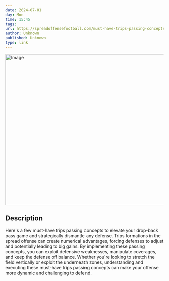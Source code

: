 ```yaml
---
date: 2024-07-01
day: Mon
time: 15:45
tags:
url: https://spreadoffensefootball.com/must-have-trips-passing-concepts-in-the-spread-offense/
author: Unknown
published: Unknown
type: link
---
```


<img src="https://spreadoffensefootball.com/wp-content/uploads/2023/05/Trips-Passing-Concepts-1.png" width="854" height="480" alt="Image" />

## Description
Here's a few must-have trips passing concepts to elevate your drop-back pass game and strategically dismantle any defense. Trips formations in the spread offense can create numerical advantages, forcing defenses to adjust and potentially leading to big gains. By implementing these passing concepts, you can exploit defensive weaknesses, manipulate coverages, and keep the defense off balance. Whether you're looking to stretch the field vertically or exploit the underneath zones, understanding and executing these must-have trips passing concepts can make your offense more dynamic and challenging to defend.